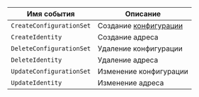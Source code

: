 Имя события | Описание
--- | ---
`CreateConfigurationSet` | Создание [конфигурации](../../../postbox/concepts/glossary.md#configuration)
`CreateIdentity` | Создание адреса
`DeleteConfigurationSet` | Удаление конфигурации
`DeleteIdentity` | Удаление адреса
`UpdateConfigurationSet` | Изменение конфигурации
`UpdateIdentity` | Изменение адреса
